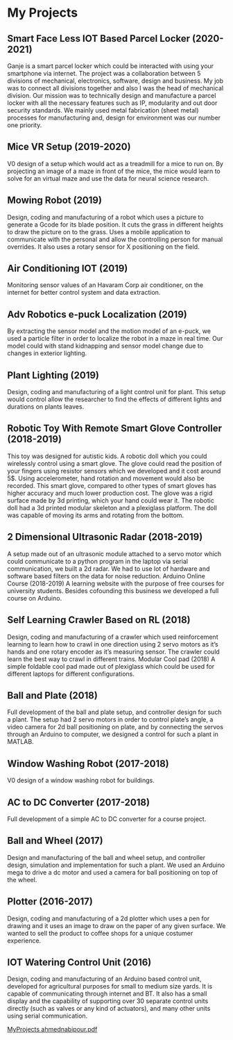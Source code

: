 # My Projects


## Smart Face Less IOT Based Parcel Locker (2020-2021)
Ganje is a smart parcel locker which could be interacted with using your smartphone via internet. The project was a collaboration between 5 divisions of mechanical, electronics, software, design and business. My job was to connect all divisions together and also I was the head of mechanical division. Our mission was to technically design and manufacture a parcel locker with all the necessary features such as IP, modularity and out door security standards. We mainly used metal fabrication (sheet metal) processes for manufacturing and, design for environment was our number one priority.	                          

## Mice VR Setup (2019-2020)
V0 design of a setup which would act as a treadmill for a mice to run on. By projecting an image of a maze in front of the mice, the mice would learn to solve for an virtual maze and use the data for neural science research. 

## Mowing Robot (2019)
Design, coding and manufacturing of a robot which uses a picture to generate a Gcode for its blade position. It cuts the grass in different heights to draw the picture on to the grass. Uses a mobile application to communicate with the personal and allow the controlling person for manual overrides. It also uses a rotary sensor for X positioning on the field.

## Air Conditioning IOT (2019)
Monitoring sensor values of an Havaram Corp air conditioner, on the internet for better control system and data extraction.

## Adv Robotics e-puck Localization (2019)
By extracting the sensor model and the motion model of an e-puck, we used a particle filter in order to localize the robot in a maze in real time. Our model could with stand kidnapping and sensor model change due to changes in exterior lighting.

## Plant Lighting (2019)
Design, coding and manufacturing of a light control unit for plant. This setup would control allow the researcher to find the effects of different lights and durations on plants leaves.

## Robotic Toy With Remote Smart Glove Controller (2018-2019)
This toy was designed for autistic kids. A robotic doll which you could wirelessly control using a smart glove. The glove could read the position of your fingers using resistor sensors which we developed and it cost around 5$. Using accelerometer, hand rotation and movement would also be recorded. This smart glove, compared to other types of smart gloves has higher accuracy and much lower production cost.
The glove was a rigid surface made by 3d printing, which your hand could wear it. The robotic doll had a 3d printed modular skeleton and a plexiglass platform. The doll was capable of moving its arms and rotating from the bottom.

## 2 Dimensional Ultrasonic Radar (2018-2019)
A setup made out of an ultrasonic module attached to a servo motor which could communicate to a python program in the laptop via serial communication, we built a 2d radar. We had to use lot of  hardware and software based filters on the data for noise reduction. 
Arduino Online Course (2018-2019)
A learning website with the purpose of free courses for university students. Besides cofounding this business we developed a full course on Arduino.

## Self Learning Crawler Based on RL (2018)
Design, coding and manufacturing of a crawler which used reinforcement learning to learn how to crawl in one direction using 2 servo motors as it’s hands and one rotary encoder as it’s measuring sensor. The crawler could learn the best way to crawl in different trains. 
 Modular Cool pad (2018)
A simple foldable cool pad made out of plexiglass which could be used for different laptops for different configurations.

## Ball and Plate (2018)
Full development of the ball and plate setup, and controller design for such a plant. The setup had 2 servo motors in order to control plate’s angle, a video camera for 2d ball positioning on plate, and by connecting the servos through an Arduino to computer, we designed a control for such a plant in MATLAB.

## Window Washing Robot (2017-2018)
V0 design of a window washing robot for buildings.

## AC to DC Converter (2017-2018)
Full development of a simple AC to DC converter for a course project.

## Ball and Wheel (2017)
Design and manufacturing of the ball and wheel setup, and controller design, simulation and implementation for such a plant. We used an Arduino mega to drive a dc motor and used a camera for ball positioning on top of the wheel.

## Plotter (2016-2017)
Design, coding and manufacturing of a 2d plotter which uses a pen for drawing and it uses an image to draw on the paper of any given surface. We wanted to sell the product to coffee shops for a unique costumer experience.

## IOT Watering Control Unit (2016)
Design, coding and manufacturing of an Arduino based control unit, developed for agricultural purposes for small to medium size yards. It is capable of communicating through internet and BT. It also has a small display and the capability of supporting over 30 separate control units directly (such as valves or any kind of actuators), and many other units using serial communication.

[MyProjects ahmednabipour.pdf](https://github.com/ahmednabipour/ahmednabipour/files/7236412/MyProjects.ahmednabipour.pdf)
